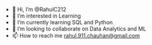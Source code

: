 - 👋 Hi, I’m @RahulC212
- 👀 I’m interested in Learning
- 🌱 I’m currently learning SQL and Python
- 💞️ I’m looking to collaborate on Data Analytics and ML
- 📫 How to reach me rahul.911.chauhan@gmail.com

<!---
RahulC212/RahulC212 is a ✨ special ✨ repository because its `README.md` (this file) appears on your GitHub profile.
You can click the Preview link to take a look at your changes.
--->
